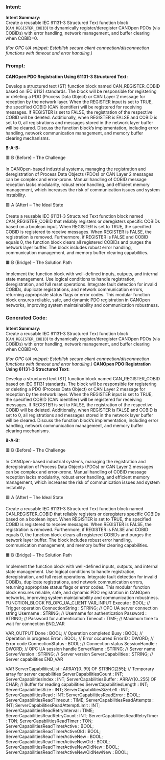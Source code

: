 ### Intent:
**Intent Summary:**  
Create a reusable IEC 61131-3 Structured Text function block (`CAN_REGISTER_COBID`) to dynamically register/deregister CANOpen PDOs (via COBIDs) with error handling, network management, and buffer clearing when COBID=0.  

*(For OPC UA snippet: Establish secure client connection/disconnection functions with timeout and error handling.)*

### Prompt:
**CANOpen PDO Registration Using 61131-3 Structured Text:**

Develop a structured text (ST) function block named CAN_REGISTER_COBID based on IEC 61131 standards. The block will be responsible for registering or deleting a PDO (Process Data Object) or CAN Layer 2 message for reception by the network layer. When the REGISTER input is set to TRUE, the specified COBID (CAN identifier) will be registered for receiving messages. If REGISTER is set to FALSE, the registration of the respective COBID will be deleted. Additionally, when REGISTER is FALSE and COBID is set to 0, all registrations and messages stored in the network layer buffer will be cleared. Discuss the function block’s implementation, including error handling, network communication management, and memory buffer clearing mechanisms.

**B-A-B:**

🟥 B (Before) – The Challenge

In CANOpen-based industrial systems, managing the registration and deregistration of Process Data Objects (PDOs) or CAN Layer 2 messages can be complex and error-prone. Manual handling of COBID message reception lacks modularity, robust error handling, and efficient memory management, which increases the risk of communication issues and system instability.

🟩 A (After) – The Ideal State

Create a reusable IEC 61131-3 Structured Text function block named CAN_REGISTER_COBID that reliably registers or deregisters specific COBIDs based on a boolean input. When REGISTER is set to TRUE, the specified COBID is registered to receive messages. When REGISTER is FALSE, the registration is removed. Furthermore, if REGISTER is FALSE and COBID equals 0, the function block clears all registered COBIDs and purges the network layer buffer. The block includes robust error handling, communication management, and memory buffer clearing capabilities.

🟧 B (Bridge) – The Solution Path

Implement the function block with well-defined inputs, outputs, and internal state management. Use logical conditions to handle registration, deregistration, and full reset operations. Integrate fault detection for invalid COBIDs, duplicate registrations, and network communication errors, returning appropriate status flags or error codes. This modular function block ensures reliable, safe, and dynamic PDO registration in CANOpen networks, improving system maintainability and communication robustness.

### Generated Code:
**Intent Summary:**  
Create a reusable IEC 61131-3 Structured Text function block (`CAN_REGISTER_COBID`) to dynamically register/deregister CANOpen PDOs (via COBIDs) with error handling, network management, and buffer clearing when COBID=0.  

*(For OPC UA snippet: Establish secure client connection/disconnection functions with timeout and error handling.)*
**CANOpen PDO Registration Using 61131-3 Structured Text:**

Develop a structured text (ST) function block named CAN_REGISTER_COBID based on IEC 61131 standards. The block will be responsible for registering or deleting a PDO (Process Data Object) or CAN Layer 2 message for reception by the network layer. When the REGISTER input is set to TRUE, the specified COBID (CAN identifier) will be registered for receiving messages. If REGISTER is set to FALSE, the registration of the respective COBID will be deleted. Additionally, when REGISTER is FALSE and COBID is set to 0, all registrations and messages stored in the network layer buffer will be cleared. Discuss the function block’s implementation, including error handling, network communication management, and memory buffer clearing mechanisms.

**B-A-B:**

🟥 B (Before) – The Challenge

In CANOpen-based industrial systems, managing the registration and deregistration of Process Data Objects (PDOs) or CAN Layer 2 messages can be complex and error-prone. Manual handling of COBID message reception lacks modularity, robust error handling, and efficient memory management, which increases the risk of communication issues and system instability.

🟩 A (After) – The Ideal State

Create a reusable IEC 61131-3 Structured Text function block named CAN_REGISTER_COBID that reliably registers or deregisters specific COBIDs based on a boolean input. When REGISTER is set to TRUE, the specified COBID is registered to receive messages. When REGISTER is FALSE, the registration is removed. Furthermore, if REGISTER is FALSE and COBID equals 0, the function block clears all registered COBIDs and purges the network layer buffer. The block includes robust error handling, communication management, and memory buffer clearing capabilities.

🟧 B (Bridge) – The Solution Path

Implement the function block with well-defined inputs, outputs, and internal state management. Use logical conditions to handle registration, deregistration, and full reset operations. Integrate fault detection for invalid COBIDs, duplicate registrations, and network communication errors, returning appropriate status flags or error codes. This modular function block ensures reliable, safe, and dynamic PDO registration in CANOpen networks, improving system maintainability and communication robustness.
FUNCTION_BLOCK FB_OPC_UA_CLIENT
VAR_INPUT
    Execute : BOOL;                   // Trigger operation
    ConnectionString : STRING;        // OPC UA server connection string
    Username : STRING;                // Username for authentication
    Password : STRING;                // Password for authentication
    Timeout : TIME;                   // Maximum time to wait for connection
END_VAR

VAR_OUTPUT
    Done : BOOL;                      // Operation completed
    Busy : BOOL;                      // Operation in progress
    Error : BOOL;                     // Error occurred
    ErrorID : DWORD;                  // Error code
    ConnectionStatus : BOOL;          // Connection status
    SessionHandle : DWORD;            // OPC UA session handle
    ServerName : STRING;              // Server name
    ServerVersion : STRING;           // Server version
    ServerCapabilities : STRING;      // Server capabilities
END_VAR

VAR
    ServerCapabilitiesList : ARRAY[0..99] OF STRING[255]; // Temporary array for server capabilities
    ServerCapabilitiesCount : INT;
    ServerCapabilitiesIndex : INT;
    ServerCapabilitiesBuffer : ARRAY[0..255] OF CHAR; // Buffer for reading capabilities
    ServerCapabilitiesLength : INT;
    ServerCapabilitiesSize : INT;
    ServerCapabilitiesSizeLeft : INT;
    ServerCapabilitiesRead : INT;
    ServerCapabilitiesReadError : BOOL;
    ServerCapabilitiesReadTimeout : TIME;
    ServerCapabilitiesReadAttempts : INT;
    ServerCapabilitiesReadAttemptLimit : INT;
    ServerCapabilitiesReadRetryInterval : TIME;
    ServerCapabilitiesReadRetryCount : INT;
    ServerCapabilitiesReadRetryTimer : TON;
    ServerCapabilitiesReadTimer : TON;
    ServerCapabilitiesReadTimerActive : BOOL;
    ServerCapabilitiesReadTimerActiveOld : BOOL;
    ServerCapabilitiesReadTimerActiveNew : BOOL;
    ServerCapabilitiesReadTimerActiveNewOld : BOOL;
    ServerCapabilitiesReadTimerActiveNewOldNew : BOOL;
    ServerCapabilitiesReadTimerActiveNewOldNewNew : BOOL;
